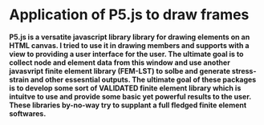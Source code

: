 # Application of P5.js to draw frames

**P5.js is a versatite javascript library library for drawing elements on an HTML canvas. I tried to use it in drawing members and supports
with a view to providing a user interface for the user. The ultimate goal is to collect node and element data from this window and use another javasvript finite element
library (FEM-LST) to solbe and generate stress-strain and other essesntial outputs. The ultimate goal of these packages is to develop some sort of VALIDATED finite element
library which is intuitve to use and provide some basic yet powerful results to the user. These libraries by-no-way try to supplant a full fledged finite element softwares.**